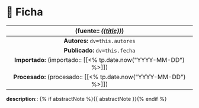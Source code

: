 # 📇 Ficha

|       (fuente:: [<cite>{{title}}</cite>]({{desktopURI}}))        |
|:----------------------------------------------------------------:|
|                  **Autores:** `dv=this.autores`                  |
|                  **Publicado:** `dv=this.fecha`                  |
| **Importado:** (importado:: [[<% tp.date.now("YYYY-MM-DD") %>]]) |
| **Procesado:** (procesado:: [[<% tp.date.now("YYYY-MM-DD") %>]]) |

**description**:: {% if abstractNote %}{{ abstractNote }}{% endif %}